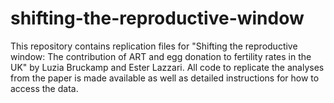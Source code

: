 # shifting-the-reproductive-window
This repository contains replication files for "Shifting the reproductive window: The contribution of ART and egg donation to fertility rates in the UK" by Luzia Bruckamp and Ester Lazzari. All code to replicate the analyses from the paper is made available as well as detailed instructions for how to access the data.
